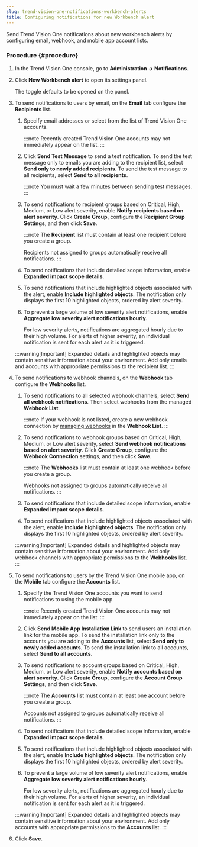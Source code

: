 ```yaml
---
slug: trend-vision-one-notifications-workbench-alerts
title: Configuring notifications for new Workbench alert
---
```


Send Trend Vision One notifications about new workbench alerts by configuring email, webhook, and mobile app account lists.

### Procedure {#procedure}

1.  In the Trend Vision One console, go to **Administration → Notifications**.

2.  Click **New Workbench alert** to open its settings panel.

    The toggle defaults to be opened on the panel.

3.  To send notifications to users by email, on the **Email** tab configure the **Recipients** list.

    1.  Specify email addresses or select from the list of Trend Vision One accounts.

        :::note
        Recently created Trend Vision One accounts may not immediately appear on the list.
        :::

    2.  Click **Send Test Message** to send a test notification. To send the test message only to emails you are adding to the recipient list, select **Send only to newly added recipients**. To send the test message to all recipients, select **Send to all recipients**.

        :::note
        You must wait a few minutes between sending test messages.
        :::

    3.  To send notifications to recipient groups based on Critical, High, Medium, or Low alert severity, enable **Notify recipients based on alert severity**. Click **Create Group**, configure the **Recipient Group Settings**, and then click **Save**.

        :::note
        The **Recipient** list must contain at least one recipient before you create a group.

        Recipients not assigned to groups automatically receive all notifications.
        :::

    4.  To send notifications that include detailed scope information, enable **Expanded impact scope details**.

    5.  To send notifications that include highlighted objects associated with the alert, enable **Include highlighted objects**. The notification only displays the first 10 highlighted objects, ordered by alert severity.

    6.  To prevent a large volume of low severity alert notifications, enable **Aggregate low severity alert notifications hourly**.

        For low severity alerts, notifications are aggregated hourly due to their high volume. For alerts of higher severity, an individual notification is sent for each alert as it is triggered.

    :::warning[Important]
    Expanded details and highlighted objects may contain sensitive information about your environment. Add only emails and accounts with appropriate permissions to the recipient list.
    :::

4.  To send notifications to webhook channels, on the **Webhook** tab configure the **Webhooks** list.

    1.  To send notifications to all selected webhook channels, select **Send all webhook notifications**. Then select webhooks from the managed **Webhook List**.

        :::note
        If your webhook is not listed, create a new webhook connection by [managing webhooks](managing-webhooks.md) in the **Webhook List**.
        :::

    2.  To send notifications to webhook groups based on Critical, High, Medium, or Low alert severity, select **Send webhook notifications based on alert severity**. Click **Create Group**, configure the **Webhook Connection** settings, and then click **Save**.

        :::note
        The **Webhooks** list must contain at least one webhook before you create a group.

        Webhooks not assigned to groups automatically receive all notifications.
        :::

    3.  To send notifications that include detailed scope information, enable **Expanded impact scope details**.

    4.  To send notifications that include highlighted objects associated with the alert, enable **Include highlighted objects**. The notification only displays the first 10 highlighted objects, ordered by alert severity.

    :::warning[Important]
    Expanded details and highlighted objects may contain sensitive information about your environment. Add only webhook channels with appropriate permissions to the **Webhooks** list.
    :::

5.  To send notifications to users by the Trend Vision One mobile app, on the **Mobile** tab configure the **Accounts** list.

    1.  Specify the Trend Vision One accounts you want to send notifications to using the mobile app.

        :::note
        Recently created Trend Vision One accounts may not immediately appear on the list.
        :::

    2.  Click **Send Mobile App Installation Link** to send users an installation link for the mobile app. To send the installation link only to the accounts you are adding to the **Accounts** list, select **Send only to newly added accounts**. To send the installation link to all accounts, select **Send to all accounts**.

    3.  To send notifications to account groups based on Critical, High, Medium, or Low alert severity, enable **Notify accounts based on alert severity**. Click **Create Group**, configure the **Account Group Settings**, and then click **Save**.

        :::note
        The **Accounts** list must contain at least one account before you create a group.

        Accounts not assigned to groups automatically receive all notifications.
        :::

    4.  To send notifications that include detailed scope information, enable **Expanded impact scope details**.

    5.  To send notifications that include highlighted objects associated with the alert, enable **Include highlighted objects**. The notification only displays the first 10 highlighted objects, ordered by alert severity.

    6.  To prevent a large volume of low severity alert notifications, enable **Aggregate low severity alert notifications hourly**.

        For low severity alerts, notifications are aggregated hourly due to their high volume. For alerts of higher severity, an individual notification is sent for each alert as it is triggered.

    :::warning[Important]
    Expanded details and highlighted objects may contain sensitive information about your environment. Add only accounts with appropriate permissions to the **Accounts** list.
    :::

6.  Click **Save**.

